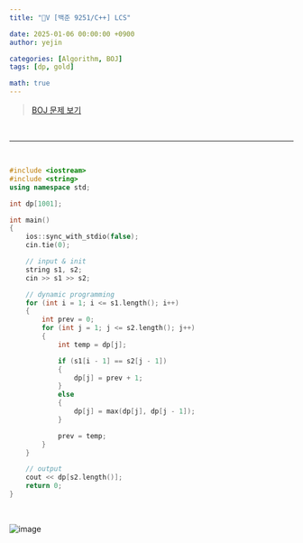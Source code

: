 ```yaml
---
title: "💛V [백준 9251/C++] LCS"

date: 2025-01-06 00:00:00 +0900
author: yejin

categories: [Algorithm, BOJ]
tags: [dp, gold]

math: true
---
```




> [BOJ 문제 보기](https://www.acmicpc.net/problem/9251)


<br>

---

<br>


```c++
#include <iostream>
#include <string>
using namespace std;

int dp[1001];

int main() 
{
    ios::sync_with_stdio(false);
    cin.tie(0);

	// input & init
    string s1, s2;
    cin >> s1 >> s2;

	// dynamic programming
    for (int i = 1; i <= s1.length(); i++)
    {
        int prev = 0;
        for (int j = 1; j <= s2.length(); j++)
        {
            int temp = dp[j];

            if (s1[i - 1] == s2[j - 1]) 
            {
                dp[j] = prev + 1;
            }
            else 
            {
                dp[j] = max(dp[j], dp[j - 1]); 
            }

            prev = temp;
        }
    }

	// output
    cout << dp[s2.length()];
    return 0;
}
```

<br/>

![image](https://github.com/user-attachments/assets/ed080490-d770-45e8-8ee8-cffb37a637d3)